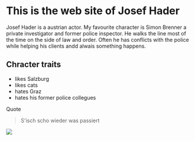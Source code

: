 # This is the web site of Josef Hader

Josef Hader is a austrian actor. My favourite character is Simon Brenner a private investigator and former police inspector. He walks the line most of the time on the side of law and order. Often he has conflicts with the police while helping his clients andd alwais something happens.

## Chracter traits
* likes Salzburg
* likes cats
* hates Graz
* hates his former police collegues

Quote
> S'isch scho wieder was passiert

<img src="https://images-na.ssl-images-amazon.com/images/G/03/Aplus/DVD/Das_ewige_Leben6.jpg"/>
